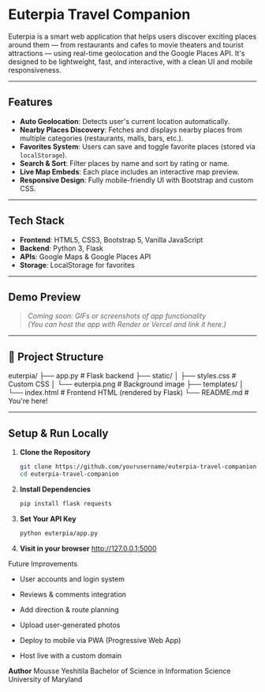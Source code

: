 # Euterpia Travel Companion

Euterpia is a smart web application that helps users discover exciting places around them — from restaurants and cafes to movie theaters and tourist attractions — using real-time geolocation and the Google Places API. It's designed to be lightweight, fast, and interactive, with a clean UI and mobile responsiveness.

---

## Features

- **Auto Geolocation**: Detects user's current location automatically.
- **Nearby Places Discovery**: Fetches and displays nearby places from multiple categories (restaurants, malls, bars, etc.).
- **Favorites System**: Users can save and toggle favorite places (stored via `localStorage`).
- **Search & Sort**: Filter places by name and sort by rating or name.
- **Live Map Embeds**: Each place includes an interactive map preview.
- **Responsive Design**: Fully mobile-friendly UI with Bootstrap and custom CSS.

---

## Tech Stack

- **Frontend**: HTML5, CSS3, Bootstrap 5, Vanilla JavaScript
- **Backend**: Python 3, Flask
- **APIs**: Google Maps & Google Places API
- **Storage**: LocalStorage for favorites

---

## Demo Preview

> _Coming soon: GIFs or screenshots of app functionality_  
_(You can host the app with Render or Vercel and link it here.)_

---

## 📂 Project Structure

euterpia/
├── app.py                  # Flask backend
├── static/
│   ├── styles.css          # Custom CSS
│   └── euterpia.png        # Background image
├── templates/
│   └── index.html          # Frontend HTML (rendered by Flask)
└── README.md               # You're here!


---

## Setup & Run Locally

1. **Clone the Repository**
   ```bash
   git clone https://github.com/yourusername/euterpia-travel-companion.git
   cd euterpia-travel-companion

2. **Install Dependencies**
   ```bash
   pip install flask requests
3. **Set Your API Key**
   ```bash
   python euterpia/app.py
4. **Visit in your browser**
   http://127.0.0.1:5000

Future Improvements
- User accounts and login system

- Reviews & comments integration
- Add direction & route planning
- Upload user-generated photos
- Deploy to mobile via PWA (Progressive Web App)
- Host live with a custom domain


**Author**
Mousse Yeshitila
Bachelor of Science in Information Science
University of Maryland


